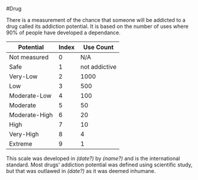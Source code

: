 #Drug 

There is a measurement of the chance that someone will be addicted to a drug called its addiction potential. It is based on the number of uses where 90% of people have developed a dependance.

| Potential     | Index | Use Count     |
| ------------- | ----- | ------------- |
| Not measured  | 0     | N/A           |
| Safe          | 1     | not addictive |
| Very-Low      | 2     | 1000          |
| Low           | 3     | 500           |
| Moderate-Low  | 4     | 100           |
| Moderate      | 5     | 50            |
| Moderate-High | 6     | 20            |
| High          | 7     | 10            |
| Very-High     | 8     | 4             |
| Extreme       | 9     | 1             |
This scale was developed in *(date?)* by *(name?)* and is the international standard. Most drugs' addiction potential was defined using scientific study, but that was outlawed in *(date?)* as it was deemed inhumane. 